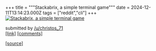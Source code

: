 +++
title = """Stackabrix, a simple terminal game"""
date = 2024-12-11T13:14:23.000Z
tags = ["reddit","cli"]
+++
[![Stackabrix, a simple terminal game](https://preview.redd.it/7urq3nzqy76e1.png?width=320&crop=smart&auto=webp&s=b5a778825b0a2a5f6afc8f0678f36220c2e4b155 "Stackabrix, a simple terminal game")](https://www.reddit.com/r/commandline/comments/1hbt6rj/stackabrix_a_simple_terminal_game/)

submitted by [/u/christos\_71](https://www.reddit.com/user/christos_71)  
[\[link\]](https://i.redd.it/7urq3nzqy76e1.png) [\[comments\]](https://www.reddit.com/r/commandline/comments/1hbt6rj/stackabrix_a_simple_terminal_game/)

[[source]](https://www.reddit.com/r/commandline/comments/1hbt6rj/stackabrix_a_simple_terminal_game/)
